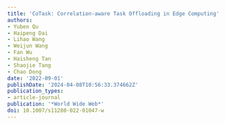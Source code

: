 ```yaml
---
title: 'CoTask: Correlation-aware Task Offloading in Edge Computing'
authors:
- Yuben Qu
- Haipeng Dai
- Lihao Wang
- Weijun Wang
- Fan Wu
- Haisheng Tan
- Shaojie Tang
- Chao Dong
date: '2022-09-01'
publishDate: '2024-04-08T10:56:33.374662Z'
publication_types:
- article-journal
publication: '*World Wide Web*'
doi: 10.1007/s11280-022-01047-w
---
```

